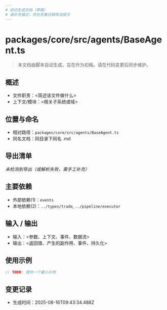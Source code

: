 ```yaml
---
# 自动生成文档（草稿）
# 请补充描述，并在完善后移除该提示
---
```


# packages/core/src/agents/BaseAgent.ts

> 本文档由脚本自动生成，旨在作为初稿。请在代码变更后同步维护。

## 概述

- 文件职责：<简述该文件做什么>
- 上下文/模块：<相关子系统或域>

## 位置与命名

- 相对路径：`packages/core/src/agents/BaseAgent.ts`
- 同名文档：同目录下同名 .md

## 导出清单

_未检测到导出（或解析失败，需手工补充）_

## 主要依赖

- 外部依赖(1)：`events`
- 本地依赖(2)：`../types/trade`, `../pipeline/executor`

## 输入 / 输出

- 输入：<参数、上下文、事件、数据流>
- 输出：<返回值、产生的副作用、事件、持久化>

## 使用示例

~~~ts
// TODO: 提供一个最小示例
~~~

## 变更记录

- 生成时间：2025-08-16T09:43:34.488Z
